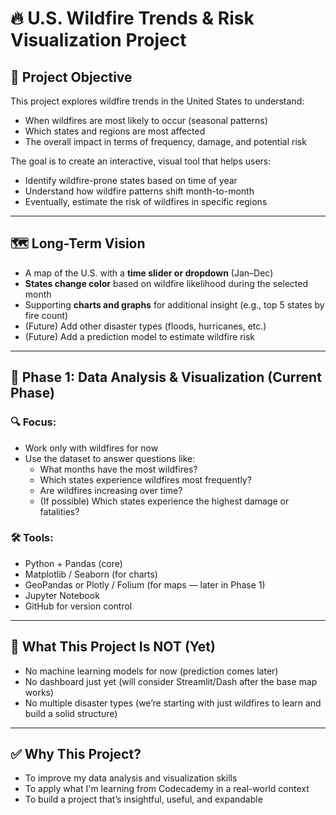 # 🔥 U.S. Wildfire Trends & Risk Visualization Project

## 🧠 Project Objective
This project explores wildfire trends in the United States to understand:
- When wildfires are most likely to occur (seasonal patterns)
- Which states and regions are most affected
- The overall impact in terms of frequency, damage, and potential risk

The goal is to create an interactive, visual tool that helps users:
- Identify wildfire-prone states based on time of year
- Understand how wildfire patterns shift month-to-month
- Eventually, estimate the risk of wildfires in specific regions

---

## 🗺️ Long-Term Vision
- A map of the U.S. with a **time slider or dropdown** (Jan–Dec)
- **States change color** based on wildfire likelihood during the selected month
- Supporting **charts and graphs** for additional insight (e.g., top 5 states by fire count)
- (Future) Add other disaster types (floods, hurricanes, etc.)
- (Future) Add a prediction model to estimate wildfire risk

---

## 🧱 Phase 1: Data Analysis & Visualization (Current Phase)
### 🔍 Focus:
- Work only with wildfires for now
- Use the dataset to answer questions like:
  - What months have the most wildfires?
  - Which states experience wildfires most frequently?
  - Are wildfires increasing over time?
  - (If possible) Which states experience the highest damage or fatalities?

### 🛠 Tools:
- Python + Pandas (core)
- Matplotlib / Seaborn (for charts)
- GeoPandas or Plotly / Folium (for maps — later in Phase 1)
- Jupyter Notebook
- GitHub for version control

---

## 🧭 What This Project Is NOT (Yet)
- No machine learning models for now (prediction comes later)
- No dashboard just yet (will consider Streamlit/Dash after the base map works)
- No multiple disaster types (we’re starting with just wildfires to learn and build a solid structure)

---

## ✅ Why This Project?
- To improve my data analysis and visualization skills
- To apply what I'm learning from Codecademy in a real-world context
- To build a project that’s insightful, useful, and expandable
